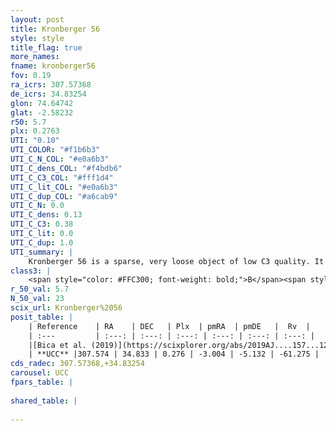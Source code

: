 ```yaml
---
layout: post
title: Kronberger 56
style: style
title_flag: true
more_names: 
fname: kronberger56
fov: 0.19
ra_icrs: 307.57368
de_icrs: 34.83254
glon: 74.64742
glat: -2.58232
r50: 5.7
plx: 0.2763
UTI: "0.10"
UTI_COLOR: "#f1b6b3"
UTI_C_N_COL: "#e0a6b3"
UTI_C_dens_COL: "#f4bdb6"
UTI_C_C3_COL: "#fff1d4"
UTI_C_lit_COL: "#e0a6b3"
UTI_C_dup_COL: "#a6cab9"
UTI_C_N: 0.0
UTI_C_dens: 0.13
UTI_C_C3: 0.38
UTI_C_lit: 0.0
UTI_C_dup: 1.0
UTI_summary: |
    Kronberger 56 is a sparse, very loose object of low C3 quality. It is rarely studied in the literature, with no articles listed in the last 6 years.<br><br><span style="color: #99180f; font-weight: bold;">Warning: </span>contains less than 25 stars with <i>P>0.5</i> estimated.
class3: |
    <span style="color: #FFC300; font-weight: bold;">B</span><span style="color: red; font-weight: bold;">C</span>
r_50_val: 5.7
N_50_val: 23
scix_url: Kronberger%2056
posit_table: |
    | Reference    | RA    | DEC   | Plx  | pmRA  | pmDE   |  Rv  |
    | :---         | :---: | :---: | :---: | :---: | :---: | :---: |
    |[Bica et al. (2019)](https://scixplorer.org/abs/2019AJ....157...12B) | 307.6 | 34.875 | -- | -- | -- | -- |
    | **UCC** |307.574 | 34.833 | 0.276 | -3.004 | -5.132 | -61.275 | 
cds_radec: 307.57368,+34.83254
carousel: UCC
fpars_table: |
    
shared_table: |
    
---
```

